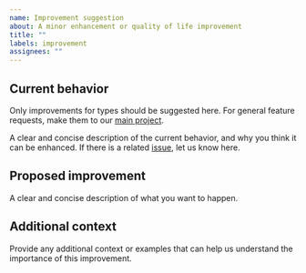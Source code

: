 ```yaml
---
name: Improvement suggestion
about: A minor enhancement or quality of life improvement
title: ""
labels: improvement
assignees: ""
---
```


## Current behavior

Only improvements for types should be suggested here. For general feature
requests, make them to our [main project](https://github.com/matter-ecs/matter/issues).

A clear and concise description of the current behavior, and why you think it
can be enhanced. If there is a related
[issue](https://github.com/matter-ecs/matter-types/issues), let us know here.

## Proposed improvement

A clear and concise description of what you want to happen.

## Additional context

Provide any additional context or examples that can help us understand the
importance of this improvement.
